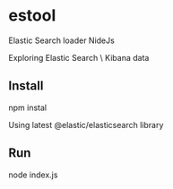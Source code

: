 # estool
Elastic Search loader NideJs

Exploring Elastic Search \ Kibana data

## Install
npm instal

Using latest @elastic/elasticsearch library

## Run 
node index.js
